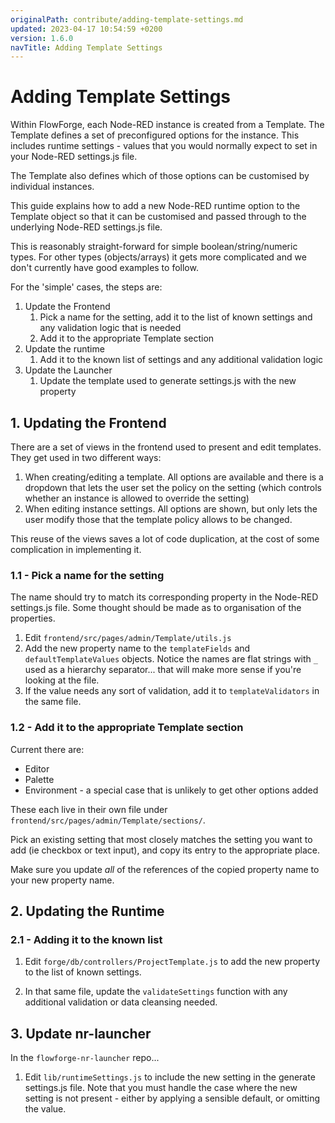 ```yaml
---
originalPath: contribute/adding-template-settings.md
updated: 2023-04-17 10:54:59 +0200
version: 1.6.0
navTitle: Adding Template Settings
---
```


# Adding Template Settings

Within FlowForge, each Node-RED instance is created from a Template. The Template defines
a set of preconfigured options for the instance. This includes runtime settings - 
values that you would normally expect to set in your Node-RED settings.js file.

The Template also defines which of those options can be customised by individual instances.

This guide explains how to add a new Node-RED runtime option to the Template object
so that it can be customised and passed through to the underlying Node-RED settings.js file.

This is reasonably straight-forward for simple boolean/string/numeric types.
For other types (objects/arrays) it gets more complicated and we don't currently
have good examples to follow.

For the 'simple' cases, the steps are:

1. Update the Frontend
   1. Pick a name for the setting, add it to the list of known settings and any
      validation logic that is needed
   2. Add it to the appropriate Template section
2. Update the runtime
   1. Add it to the known list of settings and any additional validation logic
3. Update the Launcher
   1. Update the template used to generate settings.js with the new property


## 1. Updating the Frontend

There are a set of views in the frontend used to present and edit templates. They
get used in two different ways:

 1. When creating/editing a template. 
    All options are available and there is a dropdown that lets the user set the
    policy on the setting (which controls whether an instance is allowed to override
    the setting)
 2. When editing instance settings.
    All options are shown, but only lets the user modify those that the template
    policy allows to be changed.

This reuse of the views saves a lot of code duplication, at the cost of some
complication in implementing it.


### 1.1 - Pick a name for the setting

The name should try to match its corresponding property in the Node-RED settings.js
file. Some thought should be made as to organisation of the properties.

1. Edit `frontend/src/pages/admin/Template/utils.js`
2. Add the new property name to the `templateFields` and `defaultTemplateValues` objects.
   Notice the names are flat strings with `_` used as a hierarchy separator... that
   will make more sense if you're looking at the file.
3. If the value needs any sort of validation, add it to `templateValidators` in the
   same file.

### 1.2 - Add it to the appropriate Template section

Current there are:

 - Editor
 - Palette
 - Environment - a special case that is unlikely to get other options added

These each live in their own file under `frontend/src/pages/admin/Template/sections/`.

Pick an existing setting that most closely matches the setting you want to add 
(ie checkbox or text input), and copy its entry to the appropriate place.

Make sure you update *all* of the references of the copied property name to your
new property name.


## 2. Updating the Runtime

### 2.1 - Adding it to the known list

1. Edit `forge/db/controllers/ProjectTemplate.js` to add the new property to the
   list of known settings.

2. In that same file, update the `validateSettings` function with any additional
   validation or data cleansing needed.


## 3. Update nr-launcher

In the `flowforge-nr-launcher` repo...

1. Edit `lib/runtimeSettings.js` to include the new setting in the generate settings.js
   file. Note that you must handle the case where the new setting is not present - 
   either by applying a sensible default, or omitting the value.
